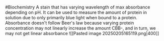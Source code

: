 #Biochemistry 
A stain that has varying wavelength of max absorbance depending on pH. It can be used to measure the amount of protein in solution due to only primarily blue light when bound to a protein. Absorbance doesn't follow Beer's law because varying protein concentration may not linearly increase the amount CBB-, and in turn, we may not get linear absorbance
![[Pasted image 20250205165119.png|400]]